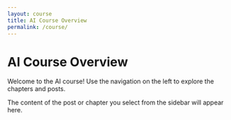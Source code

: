 ```yaml
---
layout: course
title: AI Course Overview
permalink: /course/
---
```


# AI Course Overview

Welcome to the AI course! Use the navigation on the left to explore the chapters and posts.

The content of the post or chapter you select from the sidebar will appear here.
